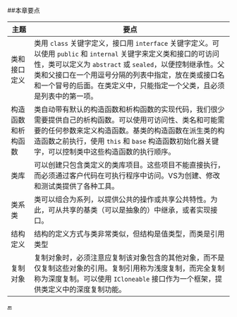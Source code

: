 ##本章要点

|主题|要点|
|-|-|
|类和接口定义|类用 `class` 关键字定义，接口用 `interface` 关键字定义。可以使用 `public` 和 `internal` 关键字来定义类和接口的可访问性，类可以定义为 `abstract` 或 `sealed`，以便控制继承性。父类和父接口在一个用逗号分隔的列表中指定，放在类或接口名和一个冒号的后面。在类定义中，只能指定一个父类，且必须是列表中的第一项。|
|构造函数和析构函数|类自动带有默认的构造函数和析构函数的实现代码，我们很少需要提供自己的析构函数。可以使用可访问性、类名和可能需要的任何参数来定义构造函数。基类的构造函数在派生类的构造函数之前执行，使用 `this` 和 `base` 构造函数初始化器关键字，可以控制类中这些构造函数的执行顺序。|
|类库|可以创建只包含类定义的类库项目。这些项目不能直接执行，而必须通过客户代码在可执行程序中访问。VS为创建、修改和测试类提供了各种工具。|
|类系类|类可以组合为系列，以提供公共的操作或共享公共特性。为此，可从共享的基类（可以是抽象的）中继承，或者实现接口。|
|结构定义|结构的定义方式与类非常类似，但结构是值类型，而类是引用类型|
|复制对象|复制对象时，必须注意应复制该对象包含的其他对象，而不是仅复制这些对象的引用。复制引用称为浅度复制，而完全复制称为深度复制。可以使用 `ICloneable` 接口作为一个框架，提供类定义中的深度复制功能。|







🔚